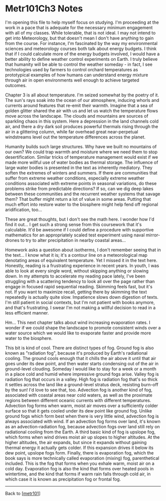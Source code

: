 # Metr101Ch3 Notes

I'm opening this file to help myself focus on studying.  I'm proceeding at the work in a pace that is adequate for the necessary minimum engagement with all of my classes.  While tolerable, that is not ideal.  I may not intend to get into Meteorology, but that doesn't mean I don't have anything to gain from the course.  For instance, I'm fascinated by the way my environmental sciences and meteorology courses both talk about energy budgets.  I think that if I could calculate more of the energy budgets involved, I would have a better ability to define weather control experiments on Earth.  I truly believe that humanity will be able to control the weather someday - in fact, I see technologies used by farmers to control orchard temperatures as prototypical examples of how humans can understand energy mixture through air in open environments well enough to achieve targeted outcomes.

Chapter 3 is all about temperature.  I'm seized somewhat by the poetry of it.  The sun's rays soak into the ocean of our atmosphere, inducing whorls and currents around features that re-emit their warmth.  Imagine that a sea of golden glitter shared the air with us and let us watch the temperature flows move across the landscape.  The clouds and mountains are sources of sparkling chaos in this system.  Here a depression in the land channels cold air, and there a dry dark soil produces powerful thermals rising through the air in a glittering column, while far overhead great near-perpetual windstreams level out the temperature differences across the planet.

Humanity builds such large structures.  Why have we built no mountains of our own?  We could trap warmth and moisture where we need them to stop desertification.  Similar tricks of temperature management would exist if we made more willful use of water bodies as thermal storage.  The influence of large water bodies is presented in the text as inherently mediatory.  They soften the extremes of winters and summers.  If there are communities that suffer from extreme weather conditions, especially extreme weather conditions associated with extreme points in seasonal variations, do these problems strike from predictable directions?  If so, can we dig deep lakes between these communities and the recurrent weather systems that savage them?  That buffer might return a lot of value in some areas.  Putting that much effort into restore water to the biosphere might help fend off regional aridification, too...

These are great thoughts, but I don't see the math here.  I wonder how I'd find it out...   I get such a strong sense from this coursework that it's calculable.  It'd be awesome if I could define a procedure with supportive mathematics for an appropriately scaled test experiment using naval mirror-drones to try to alter precipitation in nearby coastal areas...

Homework asks a question about isotherms, I don't remember seeing that in the text...  I know what it is; it's a contour line on a meteorological map denotating areas of equivalent temperature.  Yet I missed it in the text here.  Honestly, reading is a frustrating experience in recent years.  In youth, I was able to look at every single word, without skipping anything or slowing down.  In my attempts to accelerate my reading pace lately, I've been struggling with a scattering tendency to look all over the page rather than engage in focused rapid sequential reading.  Skimming feels fast, but it's not.  If you want to maximize recall, getting there by skimming the text repeatedly is actually quite slow.  Impatience slows down digestion of texts.  I'm still patient in social contexts, but I'm not patient with books anymore, and that's frustrating.  I swear I'm not making a willful decision to read in a less efficient manner.

Hm...  This next chapter talks about wind increasing evaporation rates.  I wonder if we could shape the landscape to promote consistent winds over a water source which we would like to evaporate faster and provide more water to the biosphere.

This bit is kind of cool.  There are distinct types of fog.  Ground fog is also known as "radiation fog", because it's produced by Earth's radiational cooling.  The ground cools enough that it chills the air above it until that air goes under its dew point, and then water starts condensing out of the air in ground-level clouding.  Someday I would like to stay for a week or a month in a place cold and humid where impressive ground fogs arise.  Valley fog is radiation fog that occurs in a valley.  High fog is radiation fog that's so thick it settles across the land like a ground-level stratus deck, resisting burn-off by the sun!  I'd love to see that, too.  Advection fog is another kind of fog, associated with coastal areas near cold waters, as well as the proximate regions between different oceanic currents with different temperatures.  Advection fog forms when warm, moist air moves over a sufficiently colder surface so that it gets cooled under its dew point like ground fog.  Unlike ground fogs which form best when there is very little wind, advection fog is always associated with wind.  If an advection fog forms over land, it's known as an advection-radiation fog, because advection fogs over land still rely on radiational cooling from the Earth.  A third basic kind of fog is upslope fog, which forms when wind drives moist air up slopes to higher altitudes.  At the higher altitudes, the air expands, but since it expands without gaining thermal energy it actually gets colder.  If this expansion drives it below its dew point, upslope fogs form.  Finally, there is evaporation fog, which the book says is more technically called evaporation (mixing) fog, parenthetical included.  This is the fog that forms when you exhale warm, moist air on a cold day.  Evaporation fog is also the kind that forms over heated pools in wintertime, and the kind that forms if warm rain falls through cold air, in which case it is known as precipitation fog or frontal fog.

---
Back to [[metr101]]

[//begin]: # "Autogenerated link references for markdown compatibility"
[metr101]: metr101.md "METR101"
[//end]: # "Autogenerated link references"